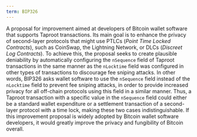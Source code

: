 ```yaml
---
term: BIP326
---
```


A proposal for improvement aimed at developers of Bitcoin wallet software that supports Taproot transactions. Its main goal is to enhance the privacy of second-layer protocols that might use PTLCs (*Point Time Locked Contracts*), such as CoinSwap, the Lightning Network, or DLCs (*Discreet Log Contracts*). To achieve this, the proposal seeks to create plausible deniability by automatically configuring the `nSequence` field of Taproot transactions in the same manner as the `nLocktime` field was configured in other types of transactions to discourage fee sniping attacks. In other words, BIP326 asks wallet software to use the `nSequence` field instead of the `nLocktime` field to prevent fee sniping attacks, in order to provide increased privacy for all off-chain protocols using this field in a similar manner. Thus, a Taproot transaction with a specific value in the `nSequence` field could either be a standard wallet expenditure or a settlement transaction of a second-layer protocol with a time lock, making these two cases indistinguishable. If this improvement proposal is widely adopted by Bitcoin wallet software developers, it would greatly improve the privacy and fungibility of Bitcoin overall.

